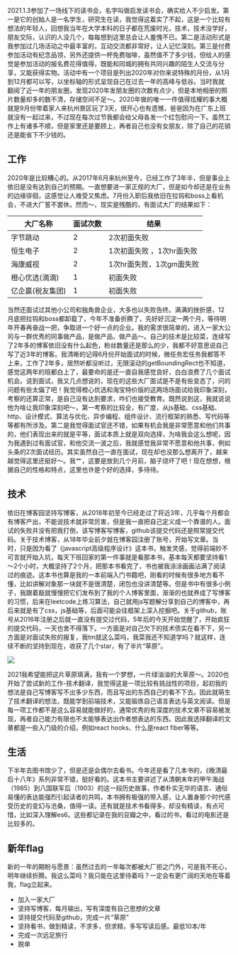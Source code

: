 2021.1.3参加了一场线下的读书会，名字叫做启发读书会，确实给人不少启发。第一是它的创始人是一名学生，研究生在读，我觉得这着实了不起，这是一个比较有想法的年轻人，回想我当年在大学本科的日子都在荒废时光，技术，技术没学好，朋友交际，认识的人没几个，每每想到这里总会让人羞愧不已。第二是活动形式是我参加过几场活动之中最丰富的，互动交流都非常好，让人记忆深刻。第三是付费参加活动有纪念品领，另外还提供一杯免费咖啡，虽然值不了多少钱，但给人的感觉是参加活动的报名费花得值得，既能和同城的拥有共同兴趣的陌生人交流与分享，又能获得实物。活动中有一个项目是列出2020年对你来说特殊的月份，从1月到12月都可以写，以坐标轴的形式呈现自己在过去一年的高峰与低谷。当时我就翻阅了近一年的朋友圈，发现2020年发朋友圈的次数有点少，但是本地相册的照片数量却多的数不清，存储空间不足～。2020年做的唯一一件值得炫耀的事大概就是9月份带着家人来杭州景区玩了3天，很开心也有遗憾，爸爸因为在广东上班就没有一起过来，不过现在每次过节我都会给父母各发一个红包慰问一下。虽然工作上有诸多不顺，但是家里还是要顾上，再者自己也没有女朋友，除了自己的花销还是能省下不少钱的。

## 工作
2020年是比较糟心的。从2017年6月来杭州至今，已经工作了3年半，但是事业上依旧是没有达到自己的预期。一直想要进一家正规的大厂，但是如今却还是在业务的边缘徘徊，这感觉让人难受又焦虑。7月份入职后我依旧在拉钩和boss上看机会，不进大厂誓不罢休。然而～，现实是残酷的，有面试大厂的结果如下：

| 大厂名称        | 面试次数       | 结果                     |
|----------------|--------------|--------------------------|
|  字节跳动       | 2             | 2次初面失败               |
|  恒生电子       | 2             | 1次初面失败 ，1次hr面失败   |
|  海康威视       | 2             | 1次hr面失败，1次gm面失败    |
|  橙心优选(滴滴)  | 1             | 初面失败                  |
|  亿企赢(税友集团) | 1            | 初面失败                  |


当然还面试过其他小公司和独角兽企业，大多也以失败告终。满满的挫折感，12月底把拉钩和boss都卸载了，今年不准备折腾了，先好好沉淀一两个月，等待明年开春再奋战一把，争取进一个好一点的企业。我的需求很简单的，进入一家大公司与一群优秀的同事做产品，是做产品，做产品～。自己的技术是比较菜，连续写了2年多的博客依旧没有什么起色，粉丝数量还是那么的少，我都不好意思说自己写了近3年的博客。我清晰的记得6月份开始面试的时候，微任务宏任务我都答不上来，工作了2年多，居然听都没听过，无限滚动的getBoundingRect也不知道，感觉这两年的班都白上了，最要命的是还一直自我感觉良好，白白浪费了几个面试机会。说到面试，我又几点想说的，现在的这些大厂面试是不是有些变态了，问的问题有些太偏了吧！我觉得橙心优选和淘宝特价版的这两场场面试给我印象深刻，考察的还算正常，是自己没有达到要求，咋们也接受教育。既然说到这，我就说说他为啥让我印象深刻吧～，第一考察的比较全，有广度，从js基础、css基础、http、设计模式、算法与优化、异步编程、组件设计、流行框架的熟悉、写代码等等都有所涉及。第二是我觉得面试官还不错，如果有机会我是非常愿意和他们共事的，他们表现出来的就是平等，面试本质上就是双向选择，为啥我会这么想呢，因为我遇到过有面试官，和他交流一波之后，我就感觉我非常不愿意和他共事，例如头条的2次面试经历。其实虽然自己一直在面试，现在却也没那么想离开了，越来越觉得这里还挺好～。我艹，这要是放到几个月前，脑子烧坏了吧！现在想想，根据自己的性格和特点，这里也许是个好的选择，多待待。

## 技术
依旧在博客园坚持写博客，从2018年初至今已经走过了将近3年，几乎每个月都会有博客产出，不能说技术就非常厉害，但是我一直把自己定义成一个靠谱的人。面试的失败并没有把我打倒，该写博客写博客，github该提交代码还是照常提交代码。关于技术博客，从18年毕业前夕就在博客园注册了账号，开始写文章。当时，只是因为看了《javascript高级程序设计》这本书，触发灵感，觉得前端妙不可言就开始入坑，每天下班回家的第一件事就是看那本书，基本每天都要坚持看1～2个小时，大概坚持了2个月，把那本书看完了，书也被我涂涂画画沾满了阅读过的痕迹。这本书也算是我的一本前端入门书籍吧，刚看的时候有很多地方看不懂，比如讲解对象那一块就不是很清楚，闭包也没讲清楚等。但是书中有很多小例子，我跟着敲就慢慢把它们发布到了我的个人博客里面，渐渐的也就养成了写博客的习惯，后来在leetcode上练习算法，自己就用js写题解分享到自己的博客中，再后来就是有了css，js基础等，后面可能会往框架上深入挖掘吧。关于github，账号从2016年注册之后就一直没有提交过代码，5年后的今天开始觉醒了，开始疯狂的提交代码，一天也舍不得落下。一方面是对自己欠下的技术债实在看不下，另一方面是对面试失败的报复，我tm就这么菜吗，我菜我还不知道学吗？就这样，连续不断的坚持到现在，收获了几个star，有了半片“草原”。

![](https://img2020.cnblogs.com/blog/1347757/202101/1347757-20210104151008625-67066716.png)

2021我希望能把这片草原填满，我有一个梦想，一片绿油油的大草原～。2020也开始了尝试新的工作-技术翻译，我觉得这是一项比较有挑战性的项目，起初我的想法是自己写博客写不出多少东西，而且写出的东西自己的看不下去。因此就萌生了技术翻译的想法，既能学到前端技术，又能锻炼自己语言表达与英文阅读。但是每一项工作都不是这么容易就能做好的，通常优秀的有深度的技术文章不容易被发现，再者自己能力有限也不太能够表达出作者想表达的东西。因此我选择翻译的文章都是一些入门级的介绍，例如react hooks、什么是react fiber等等。

## 生活
下半年去图书馆少了，但是还是会偶尔去看书。今年还是看了几本书的，《晚清最后十八年》系列非常不错，挺好看的。这本书主要讲述了从清朝末年的甲午海战（1985）到八国联军后（1903）的这一段历史故事，作者朴实无华的语言、通俗易懂的表达能强烈引起读者的共鸣，本书拥有极强的带入感，让人置身那个时代感受历史的变幻与沧桑，值得一读。还有就是技术书看得多，却没有精读，有点可惜，比如深入理解es6。这些都记录在我的豆瓣之中，看过的书，看过的电影还是比较多的。

## 新年flag
新的一年的期盼与愿景：虽然过去的一年每次都被大厂拒之门外，可是我不死心，明年继续折腾。我这么菜吗？我只能在这里待着吗？一定会有更广阔的天地在等着我，flag立起来。

- 加入一家大厂
- 坚持写博客，每月输出，写有深度有自己思想的文章
- 坚持提交代码至github，完成一片“草原”
- 坚持看书，做到精读，不求多，但求精，多写写读后感。最低10本/年
- 完成一次远足旅行
- 脱单
